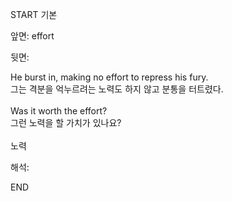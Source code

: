 START
기본

앞면:
effort


뒷면:
<div>He burst in, making no effort to repress his fury. </div><div><div>그는 격분을 억누르려는 노력도 하지 않고 분통을 터트렸다.</div></div><div><br></div><div><div>Was it worth the effort? </div><div><div>그런 노력을 할 가치가 있나요?</div></div></div><div><br></div>노력<br>


해석:
<!--ID: 1746614453813-->
END
